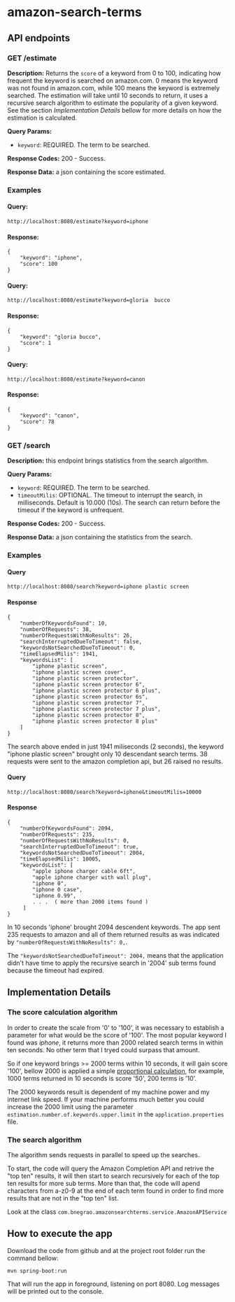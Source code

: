 # amazon-search-terms

## API endpoints

### GET /estimate
**Description:** Returns the `score` of a keyword from 0 to 100, indicating how frequent the keyword is searched on amazon.com. 0 means the keyword was not found in amazon.com, while 100 means the keyword is extremely searched. The estimation will take until 10 seconds to return, it uses a recursive search algorithm to estimate the popularity of a given keyword. See the section *Implementation Details* bellow for more details on how the estimation is calculated.

**Query Params:**   
* `keyword`: REQUIRED. The term to be searched. 

**Response Codes:** 200 - Success.    

**Response Data:** a json containing the score estimated.  

### Examples

#### Query:

`http://localhost:8080/estimate?keyword=iphone`

#### Response:
```
{
    "keyword": "iphone",
    "score": 100
}
```
#### Query:

`http://localhost:8080/estimate?keyword=gloria  bucco`

#### Response:
```
{
    "keyword": "gloria bucco",
    "score": 1
}
```

#### Query:

`http://localhost:8080/estimate?keyword=canon`

#### Response:
```
{
    "keyword": "canon",
    "score": 78
}
```

### GET /search
**Description:** this endpoint brings statistics from the search algorithm. 

**Query Params:**   
* `keyword`: REQUIRED. The term to be searched.  
* `timeoutMilis`: OPTIONAL. The timeout to interrupt the search, in milliseconds. Default is 10.000 (10s). The search can return before the timeout if the keyword is unfrequent.  

**Response Codes:** 200 - Success.    

**Response Data:** a json containing the statistics from the search.

### Examples

#### Query

`http://localhost:8080/search?keyword=iphone plastic screen`

#### Response

```
{
    "numberOfKeywordsFound": 10,
    "numberOfRequests": 38,
    "numberOfRequestsWithNoResults": 26,
    "searchInterruptedDueToTimeout": false,
    "keywordsNotSearchedDueToTimeout": 0,
    "timeElapsedMilis": 1941,
    "keywordsList": [
        "iphone plastic screen",
        "iphone plastic screen cover",
        "iphone plastic screen protector",
        "iphone plastic screen protector 6",
        "iphone plastic screen protector 6 plus",
        "iphone plastic screen protector 6s",
        "iphone plastic screen protector 7",
        "iphone plastic screen protector 7 plus",
        "iphone plastic screen protector 8",
        "iphone plastic screen protector 8 plus"
    ]
}
```

The search above ended in just 1941 miliseconds (2 seconds), the keyword "iphone plastic screen" brought only 10 descendant search terms. 38 requests were sent to the amazon completion api, but 26 raised no results.

#### Query

`http://localhost:8080/search?keyword=iphone&timeoutMilis=10000`

#### Response

```
{
    "numberOfKeywordsFound": 2094,
    "numberOfRequests": 235,
    "numberOfRequestsWithNoResults": 0,
    "searchInterruptedDueToTimeout": true,
    "keywordsNotSearchedDueToTimeout": 2004,
    "timeElapsedMilis": 10005,
    "keywordsList": [
        "apple iphone charger cable 6ft",
        "apple iphone charger with wall plug",
        "iphone 0",
        "iphone 0 case",
        "iphone 0.99",
        . . .  ( more than 2000 items found )
     ]
}
```` 

In 10 seconds 'iphone' brought 2094 descendent keywords. The app sent 235 requests to amazon and all of them returned results as was indicated by `"numberOfRequestsWithNoResults": 0,`.  

The `"keywordsNotSearchedDueToTimeout": 2004,` means that the application didn't have time to apply the recursive search in '2004' sub terms found because the timeout had expired.  

## Implementation Details

### The score calculation algorithm

In order to create the scale from '0' to '100', it was necessary to establish a parameter for what would be the score of '100'. The most popular keyword I found was *iphone*, it returns more than 2000 related search terms in within ten seconds. No other term that I tryed could surpass that amount.

So if one keyword brings >= 2000 terms within 10 seconds, it will gain score '100', bellow 2000 is applied a simple [proportional calculation](http://www.math.com/school/subject1/lessons/S1U2L2DP.html), for example, 1000 terms returned in 10 seconds is score '50', 200 terms is '10'.

The 2000 keywords result is dependent of my machine power and my internet link speed. If your machine performs much better you could increase the 2000 limit using the parameter `estimation.number.of.keywords.upper.limit` in the `application.properties` file.


### The search algorithm

The algorithm sends requests in parallel to speed up the searches. 

To start, the code will query the Amazon Completion API and retrive the "top ten" results, it will then start to search recursively for each of the top ten results for more sub terms. More than that, the code will apend characters from a-z0-9 at the end of each term found in order to find more results that are not in the "top ten" list. 

Look at the class `com.bnegrao.amazonsearchterms.service.AmazonAPIService`


## How to execute the app
Download the code from github and at the project root folder run the command bellow:

    mvn spring-boot:run

That will run the app in foreground, listening on port 8080. Log messages will be printed out to the console.
